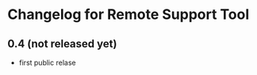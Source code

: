 Changelog for Remote Support Tool
=================================


0.4 (not released yet)
----------------------

-   first public relase
